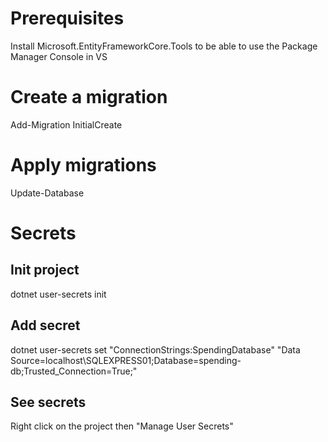 ﻿# Prerequisites

Install Microsoft.EntityFrameworkCore.Tools to be able to use the Package Manager Console in VS

# Create a migration

Add-Migration InitialCreate

# Apply migrations

Update-Database

# Secrets

## Init project

dotnet user-secrets init

## Add secret

dotnet user-secrets set "ConnectionStrings:SpendingDatabase" "Data Source=localhost\SQLEXPRESS01;Database=spending-db;Trusted_Connection=True;"

## See secrets

Right click on the project then "Manage User Secrets"



